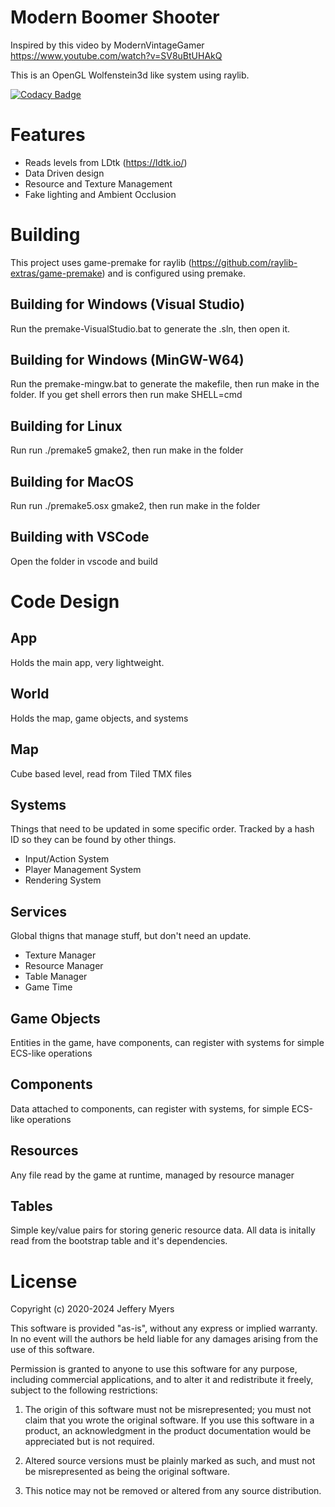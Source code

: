 # Modern Boomer Shooter
Inspired by this video by ModernVintageGamer
https://www.youtube.com/watch?v=SV8uBtUHAkQ

This is an OpenGL Wolfenstein3d like system using raylib.

[![Codacy Badge](https://app.codacy.com/project/badge/Grade/62fb4c547c4b4208a32282a98cbb89b4)](https://app.codacy.com/gh/JeffM2501/ModernBoomerShooter/dashboard?utm_source=gh&utm_medium=referral&utm_content=&utm_campaign=Badge_grade)

# Features
* Reads levels from LDtk (https://ldtk.io/)
* Data Driven design
* Resource and Texture Management
* Fake lighting and Ambient Occlusion

# Building
This project uses game-premake for raylib (https://github.com/raylib-extras/game-premake) and is configured using premake.

## Building for Windows (Visual Studio)
Run the premake-VisualStudio.bat to generate the .sln, then open it.

## Building for Windows (MinGW-W64)
Run the premake-mingw.bat to generate the makefile, then run make in the folder. If you get shell errors then run make SHELL=cmd

## Building for Linux
Run run ./premake5 gmake2, then run make in the folder

## Building for MacOS
Run run ./premake5.osx gmake2, then run make in the folder

## Building with VSCode
Open the folder in vscode and build


# Code Design

## App
Holds the main app, very lightweight.

## World
Holds the map, game objects, and systems

## Map
Cube based level, read from Tiled TMX files

## Systems
Things that need to be updated in some specific order. Tracked by a hash ID so they can be found by other things.
* Input/Action System
* Player Management System
* Rendering System

## Services
Global thigns that manage stuff, but don't need an update. 
* Texture Manager
* Resource Manager
* Table Manager
* Game Time

## Game Objects
Entities in the game, have components, can register with systems for simple ECS-like operations

## Components
Data attached to components, can register with systems, for simple ECS-like operations

## Resources
Any file read by the game at runtime, managed by resource manager

## Tables
Simple key/value pairs for storing generic resource data. All data is initally read from the bootstrap table and it's dependencies.


# License
Copyright (c) 2020-2024 Jeffery Myers

This software is provided "as-is", without any express or implied warranty. In no event 
will the authors be held liable for any damages arising from the use of this software.

Permission is granted to anyone to use this software for any purpose, including commercial 
applications, and to alter it and redistribute it freely, subject to the following restrictions:

  1. The origin of this software must not be misrepresented; you must not claim that you 
  wrote the original software. If you use this software in a product, an acknowledgment 
  in the product documentation would be appreciated but is not required.

  2. Altered source versions must be plainly marked as such, and must not be misrepresented
  as being the original software.

  3. This notice may not be removed or altered from any source distribution.

